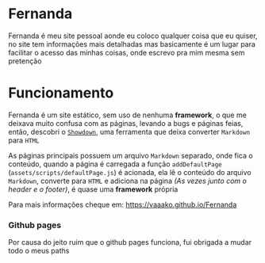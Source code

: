 # Fernanda
Fernanda é meu site pessoal aonde eu coloco qualquer coisa que eu quiser, no site tem informações mais detalhadas
 mas basicamente é um lugar para facilitar o acesso das minhas coisas, onde escrevo pra mim mesma sem pretenção

# Funcionamento
Fernanda é um site estático, sem uso de nenhuma **framework**, o que me deixava muito confusa com as páginas,
 levando a bugs e páginas feias, então, descobri o [`Showdown`](https://github.com/showdownjs/showdown), uma ferramenta que deixa converter `Markdown`
 para `HTML`

As páginas principais possuem um arquivo `Markdown` separado, onde fica o conteúdo, quando a página é carregada
 a função `addDefaultPage` (`assets/scripts/defaultPage.js`) é acionada, ela lê o conteúdo do arquivo `Markdown`,
 converte para `HTML` e adiciona na página *(As vezes junto com o header e o footer)*, é quase uma **framework** própria

Para mais informações cheque em: <https://vaaako.github.io/Fernanda>

### Github pages
Por causa do jeito ruim que o github pages funciona, fui obrigada a mudar todo o meus paths

